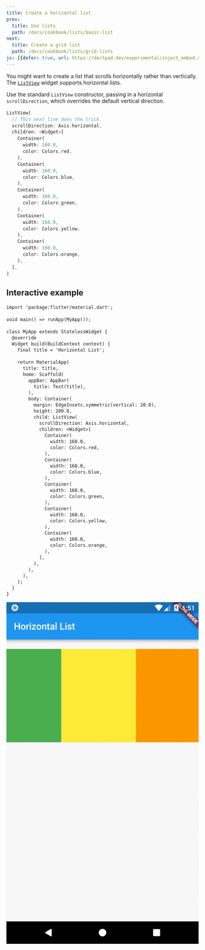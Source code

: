 ```yaml
---
title: Create a horizontal list
prev:
  title: Use lists
  path: /docs/cookbook/lists/basic-list
next:
  title: Create a grid list
  path: /docs/cookbook/lists/grid-lists
js: [{defer: true, url: https://dartpad.dev/experimental/inject_embed.dart.js}]
---
```


You might want to create a list that scrolls
horizontally rather than vertically.
The [`ListView`][] widget supports horizontal lists.

Use the standard `ListView` constructor, passing in a horizontal
`scrollDirection`, which overrides the default vertical direction.

<!-- skip -->
```dart
ListView(
  // This next line does the trick.
  scrollDirection: Axis.horizontal,
  children: <Widget>[
    Container(
      width: 160.0,
      color: Colors.red,
    ),
    Container(
      width: 160.0,
      color: Colors.blue,
    ),
    Container(
      width: 160.0,
      color: Colors.green,
    ),
    Container(
      width: 160.0,
      color: Colors.yellow,
    ),
    Container(
      width: 160.0,
      color: Colors.orange,
    ),
  ],
)
```

## Interactive example

```run-dartpad:theme-light:mode-flutter:run-true:width-100%:height-600px:split-60
import 'package:flutter/material.dart';

void main() => runApp(MyApp());

class MyApp extends StatelessWidget {
  @override
  Widget build(BuildContext context) {
    final title = 'Horizontal List';

    return MaterialApp(
      title: title,
      home: Scaffold(
        appBar: AppBar(
          title: Text(title),
        ),
        body: Container(
          margin: EdgeInsets.symmetric(vertical: 20.0),
          height: 200.0,
          child: ListView(
            scrollDirection: Axis.horizontal,
            children: <Widget>[
              Container(
                width: 160.0,
                color: Colors.red,
              ),
              Container(
                width: 160.0,
                color: Colors.blue,
              ),
              Container(
                width: 160.0,
                color: Colors.green,
              ),
              Container(
                width: 160.0,
                color: Colors.yellow,
              ),
              Container(
                width: 160.0,
                color: Colors.orange,
              ),
            ],
          ),
        ),
      ),
    );
  }
}
```

<noscript>
  <img src="/images/cookbook/horizontal-list.gif" alt="Horizontal List Demo" class="site-mobile-screenshot" />
</noscript>


[`ListView`]: {{site.api}}/flutter/widgets/ListView-class.html
